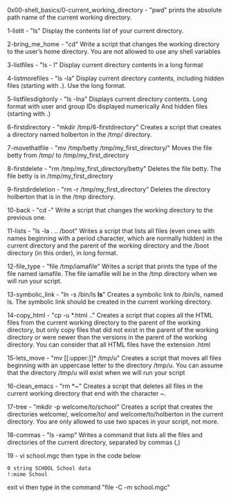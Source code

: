 0x00-shell_basics/0-current_working_directory - "pwd" prints the absolute path name of the current working directory.

1-listit - "ls" Display the contents list of your current directory.

2-bring_me_home - "cd" Write a script that changes the working directory to the user’s home directory. You are not allowed to use any shell variables

3-listfiles - "ls - l" Display current directory contents in a long format

4-listmorefiles - "ls -la" Display current directory contents, including hidden files (starting with .). Use the long format.

5-listfilesdigitonly - "ls -lna" Displays current directory contents. Long format with user and group IDs displayed numerically And hidden files (starting with .)

6-firstdirectory - "mkdir /tmp/6-firstdirectory" Creates a script that creates a directory named holberton in the /tmp/ directory.

7-movethatfile - "mv /tmp/betty /tmp/my_first_directory/" Moves the file betty from /tmp/ to /tmp/my_first_directory

8-firstdelete - "rm /tmp/my_first_directory/betty" Deletes the file betty. The file betty is in /tmp/my_first_directory

9-firstdirdeletion - "rm -r /tmp/my_first_directory" Deletes the directory holberton that is in the /tmp directory.

10-back - "cd -" Write a script that changes the working directory to the previous one.

11-lists - "ls -la . .. /boot" Writes a script that lists all files (even ones with names beginning with a period character, which are normally hidden) in the current directory and the parent of the working directory and the /boot directory (in this order), in long format.

12-file_type - "file /tmp/iamafile" Writes a script that prints the type of the file named iamafile. The file iamafile will be in the /tmp directory when we will run your script.

13-symbolic_link - "ln -s /bin/ls __ls__" Creates a symbolic link to /bin/ls, named ls. The symbolic link should be created in the current working directory.

14-copy_html - "cp -u *.html .." Creates a script that copies all the HTML files from the current working directory to the parent of the working directory, but only copy files that did not exist in the parent of the working directory or were newer than the versions in the parent of the working directory. You can consider that all HTML files have the extension .html

15-lets_move - "mv [[:upper:]]* /tmp/u" Creates a script that moves all files beginning with an uppercase letter to the directory /tmp/u. You can assume that the directory /tmp/u will exist when we will run your script

16-clean_emacs - "rm *~" Creates a script that deletes all files in the current working directory that end with the character ~.

17-tree - "mkdir -p welcome/to/school" Creates a script that creates the directories welcome/, welcome/to/ and welcome/to/holberton in the current directory. You are only allowed to use two spaces in your script, not more.

18-commas - "ls -xamp" Writes a command that lists all the files and directories of the current directory, separated by commas (,)

19 - vi school.mgc
then type in the code below
```
0 string SCHOOL School data
!:mime School
```
exit vi 
then type in the command  "file -C -m school.mgc"
